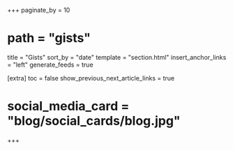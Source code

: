 +++
paginate_by = 10
# path = "gists"
title = "Gists"
sort_by = "date"
template = "section.html"
insert_anchor_links = "left"
generate_feeds = true

[extra]
toc = false
show_previous_next_article_links = true
# social_media_card = "blog/social_cards/blog.jpg"
+++
